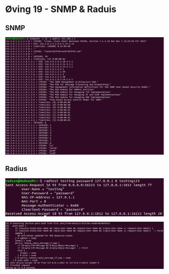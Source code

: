 # Øving 19 - SNMP & Raduis

## SNMP

![snmp](snmp2.png)

## Radius

![request](freeradius.png)

![server](freeradiusserver.png)